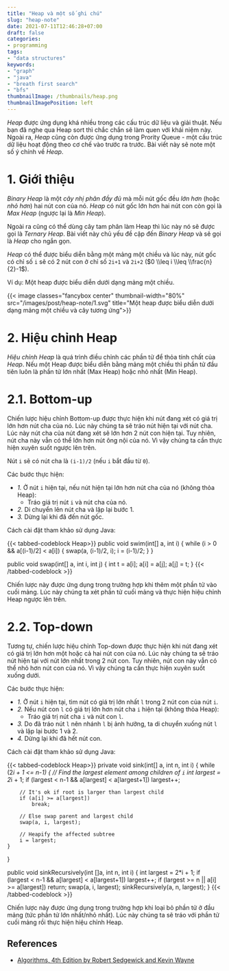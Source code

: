 ```yaml
---
title: "Heap và một số ghi chú"
slug: "heap-note"
date: 2021-07-11T12:46:28+07:00
draft: false
categories:
- programming
tags:
- "data structures"
keywords:
- "graph"
- "java"
- "breath first search"
- "bfs"
thumbnailImage: /thumbnails/heap.png
thumbnailImagePosition: left
---
```


*Heap* được ứng dụng khá nhiều trong các cấu trúc dữ liệu và giải thuật. Nếu bạn đã nghe qua Heap sort thì chắc chắn sẽ làm quen với khái niệm này. Ngoài ra, *Heap* cũng còn được ứng dụng trong Prority Queue - một cấu trúc dữ liệu hoạt động theo cơ chế vào trước ra trước. Bài viết này sẽ note một số ý chính về *Heap*.

<!--more-->

<!--toc-->

# 1. Giới thiệu

*Binary Heap* là một *cây nhị phân đầy đủ* mà mỗi nút gốc đều *lớn hơn* (hoặc *nhỏ hơn*) hai nút con của nó. *Heap* có nút gốc lớn hơn hai nút con còn gọi là *Max Heap* (ngược lại là *Min Heap*).

Ngoài ra cũng có thể dùng cây tam phân làm Heap thì lúc này nó sẽ được gọi là *Ternary Heap*. Bài viết này chủ yếu đề cập đến *Binary Heap* và sẽ gọi là *Heap* cho ngắn gọn.

*Heap* có thể được biểu diễn bằng một mảng một chiều và lúc này, nút gốc có chỉ số `i` sẽ có 2 nút con ở chỉ số `2i+1` và `2i+2` ($0 \\leq i \\leq \\frac{n}{2}-1$).

Ví dụ: Một heap được biểu diễn dưới dạng mảng một chiều.

{{< image classes="fancybox center" thumbnail-width="80%" src="/images/post/heap-note/1.svg" title="Một heap được biểu diễn dưới dạng mảng một chiều và cây tương ứng">}}

# 2. Hiệu chỉnh Heap

*Hiệu chỉnh Heap* là quá trình điều chỉnh các phần tử để thỏa tính chất của *Heap*. Nếu một Heap được biểu diễn bằng mảng một chiều thì phần tử đầu tiên luôn là phần tử lớn nhất (Max Heap) hoặc nhỏ nhất (Min Heap).

# 2.1. Bottom-up

Chiến lược hiệu chỉnh Bottom-up được thực hiện khi nút đang xét có giá trị lớn hơn nút cha của nó. Lúc này chúng ta sẽ tráo nút hiện tại với nút cha. Lúc này nút cha của nút đang xét sẽ lớn hơn 2 nút con hiện tại. Tuy nhiên, nút cha này vẫn có thể lớn hơn nút ông nội của nó. Vì vậy chúng ta cần thực hiện xuyên suốt ngược lên trên.

Nút `i` sẽ có nút cha là `(i-1)/2` (nếu `i` bắt đầu từ `0`).

Các bước thực hiện:

- *1.* Ở nút `i` hiện tại, nếu nút hiện tại lớn hơn nút cha của nó (không thỏa Heap):
    - Tráo giá trị nút `i` và nút cha của nó.
- *2.* Di chuyển lên nút cha và lặp lại bước 1.
- *3.* Dừng lại khi đã đến nút gốc.

Cách cài đặt tham khảo sử dụng Java:

{{< tabbed-codeblock Heap>}}
    <!-- tab java -->
public void swim(int[] a, int i) {
    while (i > 0 && a[(i-1)/2] < a[i]) {
        swap(a, (i-1)/2, i);
        i = (i-1)/2;
    }
}

public void swap(int[] a, int i, int j) {
    int t = a[i];
    a[i] = a[j];
    a[j] = t;
}
    <!-- endtab -->
{{< /tabbed-codeblock >}}

Chiến lược này được ứng dụng trong trường hợp khi thêm một phần tử vào cuối mảng. Lúc này chúng ta xét phần tử cuối mảng và thực hiện hiệu chỉnh Heap ngược lên trên.

# 2.2. Top-down

Tương tự, chiến lược hiệu chỉnh Top-down được thực hiện khi nút đang xét có giá trị lớn hơn một hoặc cả hai nút con của nó. Lúc này chúng ta sẽ tráo nút hiện tại với nút lớn nhất trong 2 nút con. Tuy nhiên, nút con này vẫn có thể nhỏ hơn nút con của nó. Vì vậy chúng ta cần thực hiện xuyên suốt xuống dưới.

Các bước thực hiện:

- *1.* Ở nút `i` hiện tại, tìm nút có giá trị lớn nhất `l` trong 2 nút con của nút `i`.
- *2.* Nếu nút con `l` có giá trị lớn hơn nút cha `i` hiện tại (không thỏa Heap):
    - Tráo giá trị nút cha `i` và nút con `l`.
- *3.* Do đã tráo nút `l` nên nhánh `l` bị ảnh hưởng, ta di chuyển xuống nút `l` và lặp lại bước 1 và 2.
- *4.* Dừng lại khi đã hết nút con.

Cách cài đặt tham khảo sử dụng Java:

{{< tabbed-codeblock Heap>}}
    <!-- tab java -->
private void sink(int[] a, int n, int i) {
    while (2*i + 1 <= n-1) {
        // Find the largest element among children of `i`
        int largest = 2*i + 1;
        if (largest < n-1 && a[largest] < a[largest+1])
            largest++;

        // It's ok if root is larger than largest child
        if (a[i] >= a[largest])
            break;

        // Else swap parent and largest child
        swap(a, i, largest);

        // Heapify the affected subtree
        i = largest;
    }
}

public void sinkRecursively(int []a, int n, int i) {
    int largest = 2*i + 1;
    if (largest < n-1 && a[largest] < a[largest+1])
        largest++;
    if (largest >= n || a[i] >= a[largest])
        return;
    swap(a, i, largest);
    sinkRecursively(a, n, largest);
}
    <!-- endtab -->
{{< /tabbed-codeblock >}}

Chiến lược này được ứng dụng trong trường hợp khi loại bỏ phần tử ở đầu mảng (tức phần tử lớn nhất/nhỏ nhất). Lúc này chúng ta sẽ tráo với phần tử cuối mảng rồi thực hiện hiệu chỉnh Heap.


## References

- [Algorithms, 4th Edition by Robert Sedgewick and Kevin Wayne](https://algs4.cs.princeton.edu/home/)


